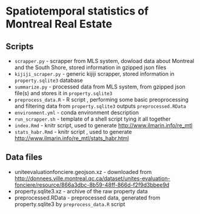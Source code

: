 # Spatiotemporal statistics of Montreal Real Estate

## Scripts
- `scrapper.py` - scrapper from MLS system, dowload data about Montreal and the South Shore, stored information in gzipped json files
- `kijiji_scraper.py` - generic kijiji scrapper, stored information in `property.sqlite3` database
- `summarize.py` - processed data from MLS system, from gzipped json file(s) and stores it in `property.sqlite3`
- `preprocess_data.R` - R script , performing some basic preoprocessing and filtering data from `property.sqlite3` outputs `preprocessed.RData`
- `environment.yml` - conda environment description
- `run_scrapper.sh` - template of a shell script tying it all together
- `index.Rmd` - knitr script, used to generate http://www.ilmarin.info/re_mtl
- `stats_habr.Rmd` - knitr script , used to generate http://www.ilmarin.info/re_mtl/stats_habr.html

## Data files
- uniteevaluationfonciere.geojson.xz - downloaded from http://donnees.ville.montreal.qc.ca/dataset/unites-evaluation-fonciere/resource/866a3dbc-8b59-48ff-866d-f2f9d3bbee9d
- property.sqlite3.xz - archive of the raw property data
- preprocessed.RData - preprocessed data, generated from property.sqlite3 by `preprocess_data.R` script
